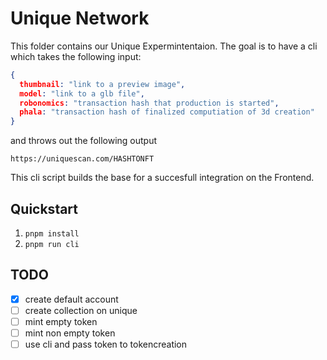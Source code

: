 # Unique Network

This folder contains our Unique Expermintentaion.
The goal is to have a cli which takes the following input:
```json
{
  thumbnail: "link to a preview image",
  model: "link to a glb file",
  robonomics: "transaction hash that production is started",
  phala: "transaction hash of finalized computiation of 3d creation"
}
```
and throws out the following output
```
https://uniquescan.com/HASHTONFT
```

This cli script builds the base for a succesfull integration on the Frontend.

## Quickstart

1. `pnpm install`
2. `pnpm run cli`

## TODO
- [x] create default account
- [ ] create collection on unique
- [ ] mint empty token
- [ ] mint non empty token
- [ ] use cli and pass token to tokencreation
